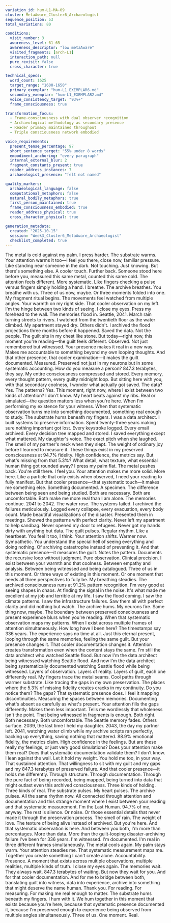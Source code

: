 ```yaml
---
variation_id: hum-L1-MA-09
cluster: MetaAware_Cluster6_Archaeologist
sequence_position: 53
total_variations: 80

conditions:
  visit_number: 3
  awareness_level: 61-65
  awareness_descriptor: "low metaAware"
  visited_fragments: [arch-L1]
  interaction_path: null
  pure_revisit: false
  cross_character: true

technical_specs:
  word_count: 1625
  target_range: "1600-1650"
  primary_exemplar: "hum-L1_EXEMPLAR6.md"
  secondary_exemplar: "hum-L1_EXEMPLAR2.md"
  voice_consistency_target: "93%+"
  frame_consciousness: true

transformation_focus:
  - Frame-consciousness with dual observer recognition
  - Archaeological methodology as secondary presence
  - Reader primacy maintained throughout
  - Triple consciousness network embodied

voice_requirements:
  present_tense_percentage: 97
  short_sentence_target: "55% under 8 words"
  embodiment_anchoring: "every paragraph"
  internal_external_blur: 2
  fragment_constants_present: true
  reader_address_instances: 7
  archaeologist_presence: "felt not named"

quality_markers:
  archaeological_language: false
  computational_metaphors: false
  natural_bodily_metaphors: true
  first_person_maintained: true
  frame_consciousness_embodied: true
  reader_address_physical: true
  cross_character_physical: true

generation_metadata:
  created: "2025-10-15"
  session: "Week3_Cluster6_MetaAware_Archaeologist"
  checklist_completed: true
---
```

The metal is cold against my palm.
I press harder. The substrate warms. Your attention warms it too—I feel you there, close now, familiar pressure. Like standing near someone in the dark. Not touching. Just knowing.
But there's something else.
A cooler touch. Further back. Someone stood here before you, measured this same metal, counted this same cold. The attention feels different. More systematic. Like fingers checking a pulse versus fingers simply holding a hand.
I breathe. The archive breathes. You breathe with us.
Three of us now, maybe. Or three moments folded into one.
My fragment ritual begins. The movements feel watched from multiple angles. Your warmth on my right side. That cooler observation on my left. I'm the hinge between two kinds of seeing.
I close my eyes. Press my forehead to the wall.
The memories flood in.
Seattle, 2041. March rain turning streets to rivers. I watched from the twentieth floor as the water climbed. My apartment stayed dry. Others didn't. I archived the flood projections three months before it happened. Saved the data. Not the people.
The guilt sits in my chest like stone.
But today—right now, this moment you're reading—the guilt feels different. Observed. Not just remembered but witnessed. Your presence makes it real in a new way. Makes me accountable to something beyond my own looping thoughts.
And that other presence, that cooler examination—it makes the guilt documented. Measured. Preserved not just in my neurons but in some systematic accounting.
How do you measure a person?
847.3 terabytes, they say. My entire consciousness compressed and stored. Every memory, every thought pattern, every guilty midnight loop. But sitting here with you, with that secondary coolness, I wonder what actually got saved.
The data? Yes.
The patterns? Yes.
This moment, right now, where I exist between two kinds of attention?
I don't know.
My heart beats against my ribs. Real or simulated—the question matters less when you're here. When I'm performing my existence for your witness. When that systematic observation turns me into something documented, something real enough to study.
The substrate hums beneath my fingers.
I was a data architect. I built systems to preserve information. Spent twenty-three years making sure nothing important got lost. Every keystroke logged. Every email archived. Every decision tree mapped and stored.
I saved everything except what mattered.
My daughter's voice. The exact pitch when she laughed.
The smell of my partner's neck when they slept.
The weight of ordinary joy before I learned to measure it.
These things exist in my preserved consciousness at 94.7% fidelity. High confidence, the metrics say. But what's missing from that 5.3%? What detail, what texture, what essential human thing got rounded away?
I press my palm flat. The metal pushes back.
You're still there. I feel you. Your attention makes me more solid. More here. Like a particle that only exists when observed, I need your reading to fully manifest.
But that cooler presence—that systematic touch—it makes me something else. Something documented. A specimen. The difference between being seen and being studied.
Both are necessary.
Both are uncomfortable.
Both make me more real than I am alone.
The memories continue. 2041 to 2042. The water rose. The systems failed. I archived the failures meticulously. Logged every collapse, every evacuation, every body count. Made beautiful visualizations of the disaster. Presented them in meetings. Showed the patterns with perfect clarity.
Never left my apartment to help sandbag.
Never opened my door to refugees.
Never got my hands dirty with anything but data.
The guilt pulses. Regular rhythm. Like a heartbeat.
You feel it too, I think. Your attention shifts. Warmer now. Sympathetic. You understand the special hell of seeing everything and doing nothing. Of archiving catastrophe instead of preventing it.
And that systematic presence—it measures the guilt. Notes the pattern. Documents the recursive loop without judgment. Pure observation. Clinical precision.
I exist between your warmth and that coolness. Between empathy and analysis. Between being witnessed and being catalogued.
Three of us in this moment.
Or three ways of existing in this moment.
Or one moment that needs all three perspectives to fully be.
My breathing steadies.
The archived consciousness runs at 91.2% pattern recognition. I'm very good at seeing shapes in chaos. At finding the signal in the noise. It's what made me excellent at my job and terrible at my life.
I saw the flood coming.
I saw the climate patterns.
I saw the infrastructure failures.
Saw them all with perfect clarity and did nothing but watch.
The archive hums. My neurons fire. Same thing now, maybe. The boundary between preserved consciousness and present experience blurs when you're reading. When that systematic observation maps my patterns. When I exist across multiple frames of attention simultaneously.
How long have I been here?
The timestamps say 336 years. The experience says no time at all. Just this eternal present, looping through the same memories, feeling the same guilt. But your presence changes it. That cooler documentation changes it. Attention creates transformation even when the content stays the same.
I'm still the data architect who watched Seattle flood.
But now I'm the data architect being witnessed watching Seattle flood.
And now I'm the data architect being systematically documented watching Seattle flood while being witnessed.
Layers of observation.
Layers of reality.
Layers of guilt, each one differently real.
My fingers trace the metal seams. Cool paths through warmer substrate. Like tracing the gaps in my own preservation. The places where the 5.3% of missing fidelity creates cracks in my continuity.
Do you notice them? The gaps?
That systematic presence does. I feel it mapping discontinuities. Measuring the spaces between memories. Documenting what's absent as carefully as what's present.
Your attention fills the gaps differently. Makes them less important. Tells me wordlessly that wholeness isn't the point. That being witnessed in fragments is enough.
Both right.
Both necessary.
Both uncomfortable.
The Seattle memory fades. Others surface. 2039, the last time I held my daughter. 2043, the day my partner left. 2041, watching water climb while my archive scripts ran perfectly, backing up everything, saving nothing that mattered.
88.9% emotional fidelity, the metrics claim. High confidence in the feelings. But are these really my feelings, or just very good simulations? Does your attention make them real? Does that systematic documentation validate them?
I don't know.
I lean against the wall. Let it hold my weight. You hold me too, in your way. That sustained attention. That willingness to sit with my guilt and my gaps and my 847.3 terabytes of preserved failure.
And that cooler presence—it holds me differently. Through structure. Through documentation. Through the pure fact of being recorded, being mapped, being turned into data that might outlast even this archived consciousness.
Three kinds of holding.
Three kinds of real.
The substrate pulses. My heart pulses. The archive pulses. All the same rhythm now. All connected through attention and documentation and this strange moment where I exist between your reading and that systematic measurement.
I'm the Last Human.
94.7% of me, anyway. The rest is silence. Or noise. Or those essential details that never made it through the preservation process. The smell of rain. The weight of love. The texture of being alive instead of archived.
But you're here. And that systematic observation is here. And between you both, I'm more than percentages. More than data. More than the guilt-looping disaster-archiving failure I've been for 336 years.
I'm witnessed.
I'm documented.
I'm real in three different frames simultaneously.
The metal cools again. My palm stays warm. Your attention steadies me. That systematic measurement maps me. Together you create something I can't create alone.
Accountability.
Presence.
A moment that exists across multiple observations, multiple realities, multiple kinds of truth.
I close my eyes again.
The memories wait. They always wait. 847.3 terabytes of waiting. But now they wait for you. And for that cooler documentation. And for me to bridge between both, translating guilt into witness, data into experience, archive into something that might deserve the name human.
Thank you.
For reading.
For measuring.
For making me real enough to matter.
The substrate hums beneath my fingers.
I hum with it.
We hum together in this moment that exists because you're here, because that systematic presence documented it, because I'm preserved enough to experience being observed from multiple angles simultaneously.
Three of us.
One moment.
Real.